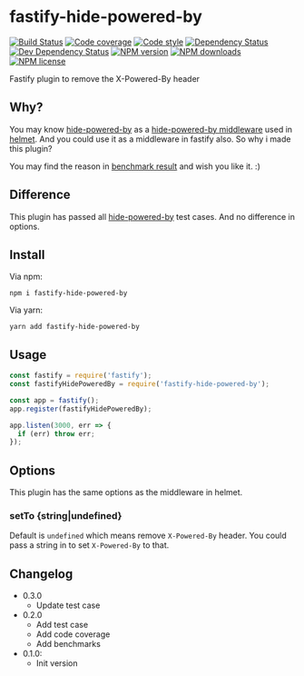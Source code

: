 # fastify-hide-powered-by

[![Build Status][ci-img]][ci-url]
[![Code coverage][cov-img]][cov-url]
[![Code style][lint-img]][lint-url]
[![Dependency Status][dep-img]][dep-url]
[![Dev Dependency Status][dev-dep-img]][dev-dep-url]
[![NPM version][npm-ver-img]][npm-url]
[![NPM downloads][npm-dl-img]][npm-url]
[![NPM license][npm-lc-img]][npm-url]

Fastify plugin to remove the X-Powered-By header

## Why?

You may know [hide-powered-by](https://github.com/helmetjs/hide-powered-by) as a [hide-powered-by middleware](https://helmetjs.github.io/docs/hide-powered-by/) used in [helmet](https://github.com/helmetjs/helmet). And you could use it as a middleware in fastify also. So why i made this plugin?

You may find the reason in [benchmark result](./benchmarks/benchmark.txt) and wish you like it. :)

## Difference

This plugin has passed all [hide-powered-by](https://github.com/helmetjs/hide-powered-by) test cases.
And no difference in options.

## Install

Via npm:

```shell
npm i fastify-hide-powered-by
```

Via yarn:

```shell
yarn add fastify-hide-powered-by
```

## Usage

```js
const fastify = require('fastify');
const fastifyHidePoweredBy = require('fastify-hide-powered-by');

const app = fastify();
app.register(fastifyHidePoweredBy);

app.listen(3000, err => {
  if (err) throw err;
});
```

## Options

This plugin has the same options as the middleware in helmet.

### setTo {string|undefined}

Default is `undefined` which means remove `X-Powered-By` header. You could pass a string in to set `X-Powered-By` to that.

## Changelog

- 0.3.0
  - Update test case
- 0.2.0
  - Add test case
  - Add code coverage
  - Add benchmarks
- 0.1.0:
  - Init version

[ci-img]: https://img.shields.io/travis/poppinlp/fastify-hide-powered-by.svg?style=flat-square
[ci-url]: https://travis-ci.org/poppinlp/fastify-hide-powered-by
[cov-img]: https://img.shields.io/coveralls/poppinlp/fastify-hide-powered-by.svg?style=flat-square
[cov-url]: https://coveralls.io/github/poppinlp/fastify-hide-powered-by?branch=master
[lint-img]: https://img.shields.io/badge/code%20style-handsome-brightgreen.svg?style=flat-square
[lint-url]: https://github.com/poppinlp/eslint-config-handsome
[dep-img]: https://img.shields.io/david/poppinlp/fastify-hide-powered-by.svg?style=flat-square
[dep-url]: https://david-dm.org/poppinlp/fastify-hide-powered-by
[dev-dep-img]: https://img.shields.io/david/dev/poppinlp/fastify-hide-powered-by.svg?style=flat-square
[dev-dep-url]: https://david-dm.org/poppinlp/fastify-hide-powered-by#info=devDependencies
[npm-ver-img]: https://img.shields.io/npm/v/fastify-hide-powered-by.svg?style=flat-square
[npm-dl-img]: https://img.shields.io/npm/dm/fastify-hide-powered-by.svg?style=flat-square
[npm-lc-img]: https://img.shields.io/npm/l/fastify-hide-powered-by.svg?style=flat-square
[npm-url]: https://www.npmjs.com/package/fastify-hide-powered-by
